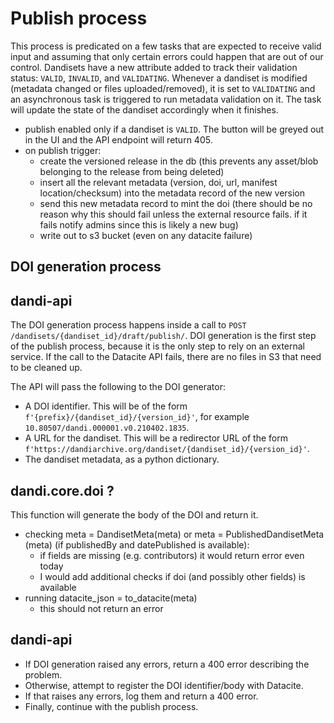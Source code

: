 # Publish process

This process is predicated on a few tasks that are expected to receive valid input and assuming that only certain errors could happen that are out of our control.
Dandisets have a new attribute added to track their validation status: `VALID`, `INVALID`, and `VALIDATING`.
Whenever a dandiset is modified (metadata changed or files uploaded/removed), it is set to `VALIDATING` and an asynchronous task is triggered to run metadata validation on it. The task will update the state of the dandiset accordingly when it finishes.

- publish enabled only if a dandiset is `VALID`. The button will be greyed out in the UI and the API endpoint will return 405.
- on publish trigger:
   - create the versioned release in the db (this prevents any asset/blob belonging to the release from being deleted)
   - insert all the relevant metadata (version, doi, url, manifest location/checksum) into the metadata record of the new version 
  - send this new metadata record to mint the doi (there should be no reason why this should fail unless the external resource fails. if it fails notify admins since this is likely a new bug)
   - write out to s3 bucket (even on any datacite failure)
   
## DOI generation process

## dandi-api

The DOI generation process happens inside a call to `POST /dandisets/{dandiset_id}/draft/publish/`.
DOI generation is the first step of the publish process, because it is the only step to rely on an external service.
If the call to the Datacite API fails, there are no files in S3 that need to be cleaned up.

The API will pass the following to the DOI generator:
* A DOI identifier. This will be of the form `f'{prefix}/{dandiset_id}/{version_id}'`, for example `10.80507/dandi.000001.v0.210402.1835`.
* A URL for the dandiset. This will be a redirector URL of the form `f'https://dandiarchive.org/dandiset/{dandiset_id}/{version_id}'`.
* The dandiset metadata, as a python dictionary.

## dandi.core.doi ?

This function will generate the body of the DOI and return it.

* checking meta = DandisetMeta(meta) or meta = PublishedDandisetMeta (meta) (if publishedBy and datePublished is available):
  * if fields are missing (e.g. contributors) it would return error even today
  * I would add additional checks if doi (and possibly other fields) is available
* running datacite_json = to_datacite(meta)
  * this should not return an error

## dandi-api

* If DOI generation raised any errors, return a 400 error describing the problem.
* Otherwise, attempt to register the DOI identifier/body with Datacite.
* If that raises any errors, log them and return a 400 error.
* Finally, continue with the publish process.
